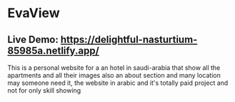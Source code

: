 # EvaView
## Live Demo: https://delightful-nasturtium-85985a.netlify.app/
This is a personal website for a an hotel in saudi-arabia that show all the apartments and all their images also an about section and many location may someone need it, the website in arabic and it's totally paid project and not for only skill showing 
